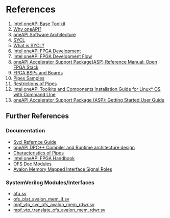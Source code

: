 # References
1. <a id="ref_base_kit"></a> [Intel oneAPI Base Toolkit](https://www.intel.com/content/www/us/en/developer/tools/oneapi/base-toolkit.html)
1. <a id="ref_oneapi"></a> [Why oneAPI?](https://www.oneapi.io/)
1. <a id="ref_oneapi_arch"></a> [oneAPI Software Architecture](https://spec.oneapi.io/versions/latest/architecture.html)
1. <a id="ref_oneapi_sycl"></a> [SYCL](https://spec.oneapi.io/versions/latest/elements/sycl/source/index.html)
1. <a id="ref_sycl"></a> [What is SYCL?](https://www.khronos.org/sycl/)
1. <a id="ref_fpga_dev"></a> [Intel oneAPI FPGA Development](https://www.intel.com/content/www/us/en/docs/oneapi-fpga-add-on/developer-guide/2024-0/intel-oneapi-fpga-development.html)
1. <a id="ref_fpga_dev_flow"></a> [Intel oneAPI FPGA Development Flow](https://www.intel.com/content/www/us/en/docs/oneapi-fpga-add-on/developer-guide/2024-0/intel-oneapi-fpga-development-flow.html)
1. <a id="ref_oneapi_asp_ref"></a> [oneAPI Accelerator Support Package(ASP) Reference Manual: Open FPGA Stack](https://ofs.github.io/ofs-2023.2/hw/common/reference_manual/oneapi_asp/oneapi_asp_ref_mnl/#14-introduction-to-oneapi-on-open-fpga-stackofs)
1. <a id="ref_bsp"></a> [FPGA BSPs and Boards](https://www.intel.com/content/www/us/en/docs/oneapi/programming-guide/2023-0/fpga-bsps-and-boards.html)
1. <a id="ref_pipes"></a> [Pipes Samples](https://github.com/oneapi-src/oneAPI-samples/tree/2024.0.0/DirectProgramming/C%2B%2BSYCL_FPGA/Tutorials/Features/pipes)
1. <a id="ref_res_pipes"></a> [Restrictions of Pipes](https://www.intel.com/content/www/us/en/docs/oneapi-fpga-add-on/optimization-guide/2023-1/restrictions-of-pipes.html)
1. <a id="ref_intel_install"></a> [Intel oneAPI Toolkits and Components Installation Guide for Linux* OS with Command LIne](https://www.intel.com/content/www/us/en/docs/oneapi/installation-guide-linux/2023-0/install-with-command-line.html)
1. <a id="ref_oneapi_asp_get"></a>  [oneAPI Accelerator Support Package (ASP): Getting Started User Guide](https://ofs.github.io/ofs-2023.2/hw/common/user_guides/oneapi_asp/ug_oneapi_asp/)

## Further References <a name="fref"></a>
### Documentation <a name="fref_doc"></a>
* [Sycl Refernce Guide](https://www.khronos.org/files/sycl/sycl-2020-reference-guide.pdf)
* [oneAPI DPC++ Compiler and Runtime architecture design](https://intel.github.io/llvm-docs/design/CompilerAndRuntimeDesign.html)
* [Characteristics of Pipes](https://www.intel.com/content/www/us/en/docs/oneapi-fpga-add-on/optimization-guide/2023-1/characteristics-of-pipes.html)
* [Intel oneAPI FPGA Handbook](https://www.intel.com/content/www/us/en/docs/oneapi-fpga-add-on/developer-guide/2024-0/intel-oneapi-fpga-handbook.html)
* [OFS Doc Modules](https://github.com/OFS/ofs.github.io/blob/main/docs/hw/n6001/doc_modules/links.md)
* [Avalon Memory Mapped Interface Signal Roles](https://www.intel.com/content/www/us/en/docs/programmable/683091/20-1/memory-mapped-interface-signal-roles.html)

### SystemVerilog Modules/Interfaces <a name="fref_sv"></a>
* [afu.sv](https://github.com/OFS/oneapi-asp/blob/ofs-2023.2-1/n6001/hardware/ofs_n6001_iopipes/build/rtl/afu.sv)
* [ofs_plat_avalon_mem_if.sv](https://github.com/OFS/ofs-platform-afu-bbb/blob/ofs-2023.2-1/plat_if_develop/ofs_plat_if/src/rtl/base_ifcs/avalon/ofs_plat_avalon_mem_if.sv)
* [mpf_vtp_svc_ofs_avalon_mem_rdwr.sv](https://github.com/OPAE/intel-fpga-bbb/blob/ofs-2023.2-1/BBB_mpf_vtp/hw/rtl/svc_shims/mpf_vtp_svc_ofs_avalon_mem_rdwr.sv)
* [mpf_vtp_translate_ofs_avalon_mem_rdwr.sv](https://github.com/OPAE/intel-fpga-bbb/blob/ofs-2023.2-1/BBB_mpf_vtp/hw/rtl/translate/mpf_vtp_translate_ofs_avalon_mem_rdwr.sv)